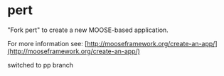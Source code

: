 pert
=====

"Fork pert" to create a new MOOSE-based application.

For more information see: [http://mooseframework.org/create-an-app/](http://mooseframework.org/create-an-app/)


switched to pp branch